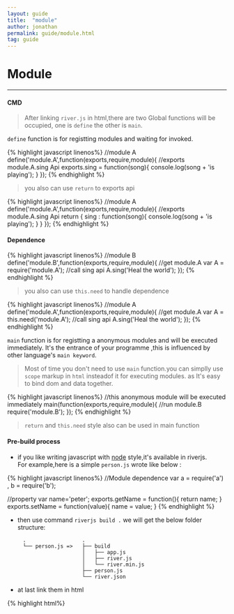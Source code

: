 ```yaml
---
layout: guide
title:  "module"
author: jonathan
permalink: guide/module.html
tag: guide
---
```



# Module

-----------

#### CMD

>After linking `river.js` in html,there are two Global functions will be occupied,
one is `define` the other is `main`.


`define` function is for registting modules and waiting for invoked.

{% highlight javascript linenos%}
//module A
define('module.A',function(exports,require,module){
  //exports module.A.sing Api
  exports.sing = function(song){
    console.log(song + 'is playing');
  }
});
{% endhighlight %}

> you also can use `return` to exports api

{% highlight javascript linenos%}
//module A
define('module.A',function(exports,require,module){
  //exports module.A.sing Api
  return {
    sing : function(song){
      console.log(song + 'is playing');
    }
  }
});
{% endhighlight %}
#### Dependence
{% highlight javascript linenos%}
//module B
define('module.B',function(exports,require,module){
  //get module.A
  var A = require('module.A');
  //call sing api
  A.sing('Heal the world');
});
{% endhighlight %}

> you also can use `this.need` to handle dependence

{% highlight javascript linenos%}
//module A
define('module.A',function(exports,require,module){
  //get module.A
  var A = this.need('module.A');
  //call sing api
  A.sing('Heal the world');
});
{% endhighlight %}

`main` function is for registting a anonymous modules and will be executed immediately.
It's the entrance of your programme ,this is influenced by other language's `main keyword`.

> Most of time you don't need to use `main` function.you can simplly use `scope` markup in `html` insteadof it for executing modules.
as It's easy to bind dom and data together.

{% highlight javascript linenos%}
//this anonymous module will be executed immediately
main(function(exports,require,module){
  //run module.B
  require('module.B');
});
{% endhighlight %}

> `return` and `this.need` style also can be used in main function

#### Pre-build process

* if you like writing javascript with [node](http://nodejs.org/) style,it's available in riverjs.  
For example,here is a simple `person.js` wrote like below :

{% highlight javascript linenos%}
//Module dependence
var a = require('a')
  , b = require('b');

//property
var name='peter';
exports.getName = function(){
  return name;
}
exports.setName = function(value){
  name = value;
}
{% endhighlight %}


* then use command `riverjs build .` we will get the below folder structure:

```
     .                  .
     └── person.js =>   ├── build
                        │   ├── app.js
                        │   ├── river.js
                        │   └── river.min.js
                        ├── person.js
                        └── river.json
```

* at last link them in html

{% highlight html%}
<script src="build/river.js">
<script src="build/app.js">
{% endhighlight %}

>riverjs build tool will recursion the target foler to merge `*.js` into `build/app.js`,
the module name is based on the folder structure you definded,for example if you have a module A with 5 level
folder structure `a/b/c/d/e/moduleA` , then you can `require('a.b.c.d.e.moduleA')` to call it in any modules.
another thing is that you can minify the `build/app.js` or add sourceMap support by changing `river.json` 


{% highlight javascript %}
{
  "version": "1.0.82",//current riverjs version
  "dist": "./build",  //default dist folder
  "alias": {
    "river.grammer": "grammar"
  },
  "sourcemap": false, //true, build with sourceMap
  "minify": false     //true, build with minified
}
{% endhighlight %}



